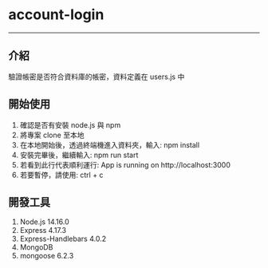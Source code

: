 # account-login
---
介紹
---
驗證帳密是否符合資料庫的帳密，資料定義在 users.js 中

開始使用
---
1. 確認是否有安裝 node.js 與 npm
2. 將專案 clone 至本地
3. 在本地開始後，透過終端機進入資料夾，輸入:
    npm install
4. 安裝完畢後，繼續輸入:
    npm run start
5. 若看到此行代表順利運行:
    App is running on http://localhost:3000
6. 若要暫停，請使用:
    ctrl + c

開發工具
---
1. Node.js 14.16.0
2. Express 4.17.3
3. Express-Handlebars 4.0.2
4. MongoDB
5. mongoose 6.2.3

